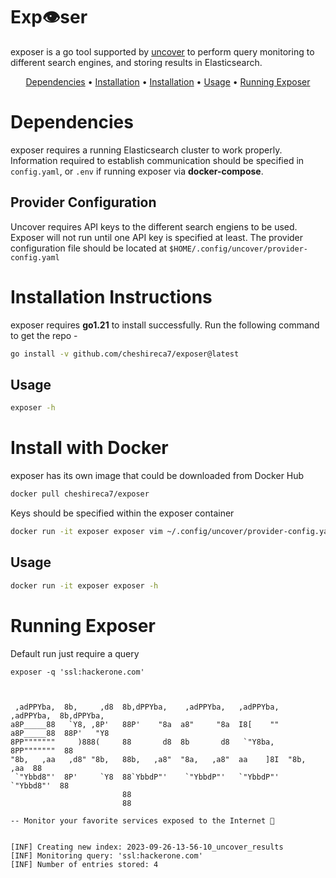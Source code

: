 # Exp👁️ser
exposer is a go tool supported by <a href="https://github.com/projectdiscovery/uncover">uncover</a> to perform query monitoring to different search engines, and storing results in Elasticsearch.

<p align="center">
  <a href="#dependencies">Dependencies</a> •
  <a href="#installation-instructions">Installation</a> •
  <a href="#installation-with-Docker">Installation</a> •
  <a href="#usage">Usage</a> •
  <a href="#running-exposer">Running Exposer</a>
</p>

# Dependencies
exposer requires a running Elasticsearch cluster to work properly. Information required to establish communication should be specified in `config.yaml`, or `.env` if running exposer via **docker-compose**.

## Provider Configuration

Uncover requires API keys to the different search engiens to be used. Exposer will not run until one API key is specified at least.
The provider configuration file should be located at `$HOME/.config/uncover/provider-config.yaml`

# Installation Instructions
exposer requires **go1.21** to install successfully. Run the following command to get the repo -

```sh
go install -v github.com/cheshireca7/exposer@latest
```

## Usage

```sh
exposer -h
```

# Install with Docker
exposer has its own image that could be downloaded from Docker Hub

```sh
docker pull cheshireca7/exposer
```
Keys should be specified within the exposer container

```sh
docker run -it exposer exposer vim ~/.config/uncover/provider-config.yaml
```
## Usage

```sh
docker run -it exposer exposer -h
```

# Running Exposer
Default run just require a query

```console
exposer -q 'ssl:hackerone.com'

                                                                                      
                                                                                      
 ,adPPYba,  8b,     ,d8  8b,dPPYba,    ,adPPYba,   ,adPPYba,   ,adPPYba,  8b,dPPYba,  
a8P_____88   `Y8, ,8P'   88P'    "8a  a8"     "8a  I8[    ""  a8P_____88  88P'   "Y8  
8PP"""""""     )888(     88       d8  8b       d8   `"Y8ba,   8PP"""""""  88          
"8b,   ,aa   ,d8" "8b,   88b,   ,a8"  "8a,   ,a8"  aa    ]8I  "8b,   ,aa  88          
 `"Ybbd8"'  8P'     `Y8  88`YbbdP"'    `"YbbdP"'   `"YbbdP"'   `"Ybbd8"'  88          
                         88                                                           
                         88                                                           

-- Monitor your favorite services exposed to the Internet 👀


[INF] Creating new index: 2023-09-26-13-56-10_uncover_results
[INF] Monitoring query: 'ssl:hackerone.com'
[INF] Number of entries stored: 4

```
